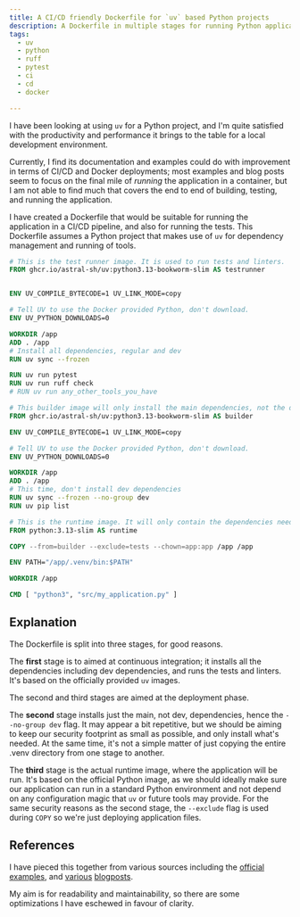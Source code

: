 ```yaml
---
title: A CI/CD friendly Dockerfile for `uv` based Python projects
description: A Dockerfile in multiple stages for running Python applications with uv, fuff, and pytest
tags:
  - uv
  - python
  - ruff
  - pytest
  - ci
  - cd
  - docker

---
```


I have been looking at using `uv` for a Python project, and I'm quite satisfied with the productivity and performance it brings to the table for a local development environment. 

Currently, I find its documentation and examples could do with improvement in terms of CI/CD and Docker deployments; most examples and blog posts seem to focus on the final mile of _running_ the application in a container, but I am not able to find much that covers the end to end of building, testing, and running the application.  

I have created a Dockerfile that would be suitable for running the application in a CI/CD pipeline, and also for running the tests. This Dockerfile assumes a Python project that makes use of `uv` for dependency management and running of tools.


```dockerfile
# This is the test runner image. It is used to run tests and linters. 
FROM ghcr.io/astral-sh/uv:python3.13-bookworm-slim AS testrunner


ENV UV_COMPILE_BYTECODE=1 UV_LINK_MODE=copy

# Tell UV to use the Docker provided Python, don't download. 
ENV UV_PYTHON_DOWNLOADS=0

WORKDIR /app
ADD . /app
# Install all dependencies, regular and dev
RUN uv sync --frozen 

RUN uv run pytest
RUN uv run ruff check
# RUN uv run any_other_tools_you_have

# This builder image will only install the main dependencies, not the dev dependencies.  
FROM ghcr.io/astral-sh/uv:python3.13-bookworm-slim AS builder

ENV UV_COMPILE_BYTECODE=1 UV_LINK_MODE=copy

# Tell UV to use the Docker provided Python, don't download. 
ENV UV_PYTHON_DOWNLOADS=0

WORKDIR /app
ADD . /app
# This time, don't install dev dependencies
RUN uv sync --frozen --no-group dev 
RUN uv pip list 

# This is the runtime image. It will only contain the dependencies needed to run the application.
FROM python:3.13-slim AS runtime

COPY --from=builder --exclude=tests --chown=app:app /app /app

ENV PATH="/app/.venv/bin:$PATH"

WORKDIR /app

CMD [ "python3", "src/my_application.py" ] 
```

## Explanation

The Dockerfile is split into three stages, for good reasons. 

The **first** stage is to aimed at continuous integration; it installs all the dependencies including dev dependencies, and runs the tests and linters. It's based on the officially provided `uv` images. 

The second and third stages are aimed at the deployment phase. 

The **second** stage installs just the main, not dev, dependencies, hence the `--no-group dev` flag. It may appear a bit repetitive, but we should be aiming to keep our security footprint as small as possible, and only install what's needed. At the same time, it's not a simple matter of just copying the entire .venv directory from one stage to another. 

The **third** stage is the actual runtime image, where the application will be run. It's based on the official Python image, as we should ideally make sure our application can run in a standard Python environment and not depend on any configuration magic that `uv` or future tools may provide. For the same security reasons as the second stage, the `--exclude` flag is used during `COPY` so we're just deploying application files. 


## References

I have pieced this together from various sources including the [official examples](https://github.com/astral-sh/uv-docker-example), and [various](https://www.saaspegasus.com/guides/uv-deep-dive/) [blogposts](https://hynek.me/articles/docker-uv/). 

My aim is for readability and maintainability, so there are some optimizations I have eschewed in favour of clarity. 


